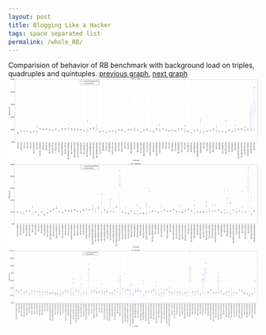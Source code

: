 ```yaml
---
layout: post
title: Blogging Like a Hacker
tags: space separated list
permalink: /whole_RB/
---
```


Comparision of behavior of RB benchmark with background load on triples, quadruples and quintuples.
[previous graph](./whole_PDFD/), [next graph](./whole_ROD/)
<img src="./images/triple/RB_box.png" alt="graph figure"><img src="./images/quadruple/RB_box.png" alt="graph figure"><img src="./images/quintuple/RB_box.png" alt="graph figure">